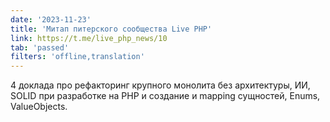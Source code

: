 ```yaml
---
date: '2023-11-23'
title: 'Митап питерского сообщества Live PHP'
link: https://t.me/live_php_news/10
tab: 'passed'
filters: 'offline,translation'
---
```


4 доклада про рефакторинг крупного монолита без архитектуры, ИИ, SOLID при разработке на PHP и создание и mapping сущностей, Enums, ValueObjects.
